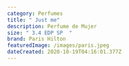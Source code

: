 ```yaml
---
category: Perfumes
title: " Just me"
description: Perfume de Mujer
size: " 3.4 EDP SP  "
brand: Paris Hilton
featuredImage: /images/paris.jpeg
dateCreated: 2020-10-19T04:16:01.377Z
---
```

